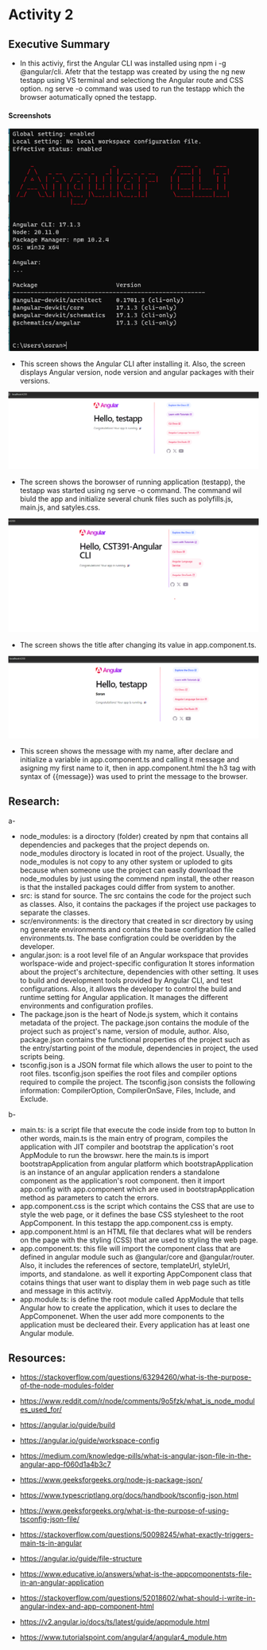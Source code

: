 # Activity 2

## Executive Summary
- In this activiy, first the Angular CLI was installed using npm i -g @angular/cli. Afetr that the testapp was created by using the ng new testapp using VS terminal and selectiong the Angular route and CSS option. ng serve -o command was used to run the testapp which the browser aotumatically opned the testapp.


#### Screenshots 

![screen1](/activities/activity2/activity2screenshot/Angular_v.png)
- This screen shows the Angular CLI after installing it. Also, the screen displays Angular version, node version and angular packages with their versions.

![screen2](/activities/activity2/activity2screenshot/2_d.png)
- The screen shows the borowser of running application (testapp), the testapp was started using ng serve -o command. The command wil biuld the app and initialize several chunk files such as polyfills.js, main.js, and satyles.css.

![screen3](/activities/activity2/activity2screenshot/2_d_2.png)
- The screen shows the title after changing its value in app.component.ts.

![screen3](/activities/activity2/activity2screenshot/2_f.png)
- This screen shows the message with my name, after declare and initialize a variable in app.component.ts and calling it message and asigning my first name to it, then in app.component.html the h3 tag with syntax of {{message}} was used to print the message to the browser.

## Research:
a- 
- node_modules: is a diroctory (folder) created by npm that contains all dependencies and packeges that the project depends on. node_modules diroctory is located in root of the project. Usually, the node_modules is not copy to any other system or uploded to gits because when someone use the project can easlly download the node_modules by just using the commend npm install, the other reason is that the installed packages could differ from system to another.
- src: is stand for source. The src contains the code for the project such as classes. Also, it contains the packages if the project use packages to separate the classes. 
- scr/environments: is the directory that created in scr directory by using ng generate environments and contains the base configration file called environments.ts. The base configration could be overidden by the developer.
- angular.json: is a root level file of an Angular workspace that provides worlspace-wide and project-specific configuration It stores information about the project's architecture, dependencies with other setting. It uses to build and development tools provided by Angular CLI, and test configurations. Also, it allows the developer to control the build and runtime setting for Angular application. It manages the different environments and configuration profiles. 
- The package.json is the heart of Node.js system, which it contains metadata of the project. The package.json contains the module of the project such as project's name, version of module, author. Also, package.json contains the  functional properties of the project such as the entry/starting point of the module, dependencies in project, the used scripts being.
-  tsconfig.json is a JSON format file which allows the user to point to the root files. tsconfig.json speifies the root files and compiler options required to compile the project. The tsconfig.json consists the following information: CompilerOption, CompilerOnSave, Files, Include, and Exclude. 



b-
- main.ts: is a script file that execute the code inside from top to button In other words, main.ts is the main entry of program, compiles the application with JIT compiler and bootstrap the application's root AppModule  to run the browswr. here the main.ts is import bootstrapApplication from angular platform which bootstrapApplication is an instance of an angular application renders a standalone component as the application's root component. then it import app.config with app.component which are used in bootstrapApplication method as parameters to catch the errors.
- app.component.css is the script which contains the CSS that are use to style the web page, or it defines the base CSS stylesheet to the root AppComponent. In this testapp the app.component.css is empty.
- app.component.html is an HTML file that declares what will be renders on the page with the styling (CSS) that are used to styling the web page. 
- app.component.ts: this file will import the component class that are defined in angular module such as @angular/core and @angular/router. Also, it includes the references of sectore, templateUrl, styleUrl, imports, and standalone. as well it exporting AppComponent class that cotains things that user want to display them in web page such as title and message in this actitviy.
- app.module.ts: is define the root module called AppModule that tells Angular how to create the application, which it uses to declare the AppComponenet. When the user add more components to the application must be decleared their. Every application has at least one Angular module.


## Resources: 

- https://stackoverflow.com/questions/63294260/what-is-the-purpose-of-the-node-modules-folder
- https://www.reddit.com/r/node/comments/9o5fzk/what_is_node_modules_used_for/
- https://angular.io/guide/build
- https://angular.io/guide/workspace-config
- https://medium.com/knowledge-pills/what-is-angular-json-file-in-the-angular-app-f060d1a4b3c7
- https://www.geeksforgeeks.org/node-js-package-json/
- https://www.typescriptlang.org/docs/handbook/tsconfig-json.html
- https://www.geeksforgeeks.org/what-is-the-purpose-of-using-tsconfig-json-file/

- https://stackoverflow.com/questions/50098245/what-exactly-triggers-main-ts-in-angular
- https://angular.io/guide/file-structure
- https://www.educative.io/answers/what-is-the-appcomponentsts-file-in-an-angular-application
- https://stackoverflow.com/questions/52018602/what-should-i-write-in-angular-index-and-app-component-html
- https://v2.angular.io/docs/ts/latest/guide/appmodule.html
- https://www.tutorialspoint.com/angular4/angular4_module.htm
